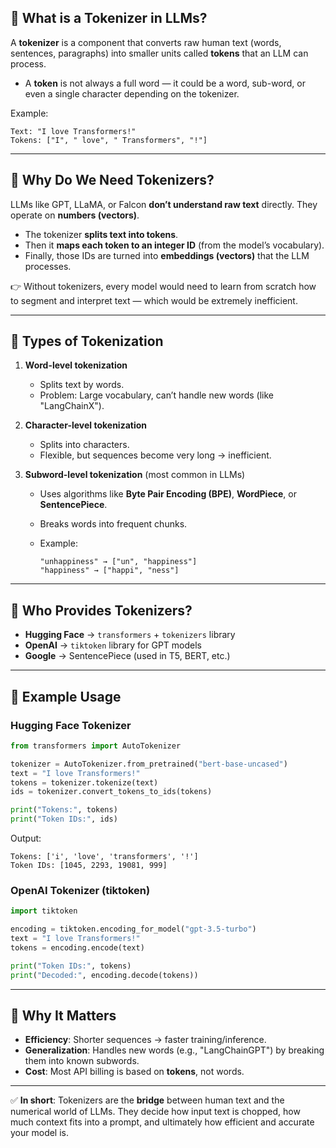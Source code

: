 ## 🔹 What is a Tokenizer in LLMs?

A **tokenizer** is a component that converts raw human text (words, sentences, paragraphs) into smaller units called **tokens** that an LLM can process.

* A **token** is not always a full word — it could be a word, sub-word, or even a single character depending on the tokenizer.

Example:

  ```
  Text: "I love Transformers!"
  Tokens: ["I", " love", " Transformers", "!"]
  ```

---

## 🔹 Why Do We Need Tokenizers?

LLMs like GPT, LLaMA, or Falcon **don’t understand raw text** directly. They operate on **numbers (vectors)**.

* The tokenizer **splits text into tokens**.
* Then it **maps each token to an integer ID** (from the model’s vocabulary).
* Finally, those IDs are turned into **embeddings (vectors)** that the LLM processes.

👉 Without tokenizers, every model would need to learn from scratch how to segment and interpret text — which would be extremely inefficient.

---

## 🔹 Types of Tokenization

1. **Word-level tokenization**

   * Splits text by words.
   * Problem: Large vocabulary, can’t handle new words (like "LangChainX").

2. **Character-level tokenization**

   * Splits into characters.
   * Flexible, but sequences become very long → inefficient.

3. **Subword-level tokenization** (most common in LLMs)

   * Uses algorithms like **Byte Pair Encoding (BPE)**, **WordPiece**, or **SentencePiece**.
   * Breaks words into frequent chunks.
   * Example:

     ```
     "unhappiness" → ["un", "happiness"]
     "happiness" → ["happi", "ness"]
     ```

---

## 🔹 Who Provides Tokenizers?

* **Hugging Face** → `transformers` + `tokenizers` library
* **OpenAI** → `tiktoken` library for GPT models
* **Google** → SentencePiece (used in T5, BERT, etc.)

---

## 🔹 Example Usage

### Hugging Face Tokenizer

```python
from transformers import AutoTokenizer

tokenizer = AutoTokenizer.from_pretrained("bert-base-uncased")
text = "I love Transformers!"
tokens = tokenizer.tokenize(text)
ids = tokenizer.convert_tokens_to_ids(tokens)

print("Tokens:", tokens)
print("Token IDs:", ids)
```

Output:

```
Tokens: ['i', 'love', 'transformers', '!']
Token IDs: [1045, 2293, 19081, 999]
```

### OpenAI Tokenizer (tiktoken)

```python
import tiktoken

encoding = tiktoken.encoding_for_model("gpt-3.5-turbo")
text = "I love Transformers!"
tokens = encoding.encode(text)

print("Token IDs:", tokens)
print("Decoded:", encoding.decode(tokens))
```

---

## 🔹 Why It Matters

* **Efficiency**: Shorter sequences → faster training/inference.
* **Generalization**: Handles new words (e.g., "LangChainGPT") by breaking them into known subwords.
* **Cost**: Most API billing is based on **tokens**, not words.

---

✅ **In short**:
Tokenizers are the **bridge** between human text and the numerical world of LLMs. They decide how input text is chopped, how much context fits into a prompt, and ultimately how efficient and accurate your model is.